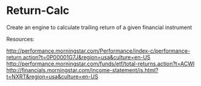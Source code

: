 # Return-Calc
Create an engine to calculate trailing return of a given financial instrument

Resources:

http://performance.morningstar.com/Performance/index-c/performance-return.action?t=0P00001G7J&region=usa&culture=en-US
http://performance.morningstar.com/funds/etf/total-returns.action?t=ACWI
http://financials.morningstar.com/income-statement/is.html?t=NXRT&region=usa&culture=en-US

